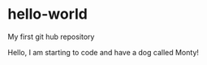 # hello-world
My first git hub repository 

Hello, I am starting to code and have a dog called Monty!
